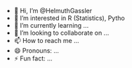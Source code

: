 - 👋 Hi, I’m @HelmuthGassler
- 👀 I’m interested in R (Statistics), Pytho 
- 🌱 I’m currently learning ...
- 💞️ I’m looking to collaborate on ...
- 📫 How to reach me ...
- 😄 Pronouns: ...
- ⚡ Fun fact: ...

<!---
HelmuthGassler/HelmuthGassler is a ✨ special ✨ repository because its `README.md` (this file) appears on your GitHub profile.
You can click the Preview link to take a look at your changes.
--->
